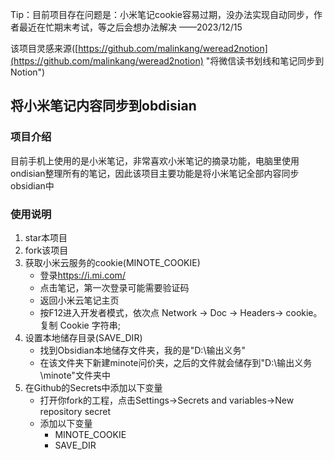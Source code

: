 Tip：目前项目存在问题是：小米笔记cookie容易过期，没办法实现自动同步，作者最近在忙期末考试，等之后会想办法解决
——2023/12/15

该项目灵感来源([https://github.com/malinkang/weread2notion](https://github.com/malinkang/weread2notion) "将微信读书划线和笔记同步到Notion")
## 将小米笔记内容同步到obdisian
### 项目介绍
目前手机上使用的是小米笔记，非常喜欢小米笔记的摘录功能，电脑里使用ondisian整理所有的笔记，因此该项目主要功能是将小米笔记全部内容同步obsidian中
### 使用说明
1. star本项目
2. fork该项目
3. 获取小米云服务的cookie(MINOTE_COOKIE)
   - 登录<https://i.mi.com/>
   - 点击笔记，第一次登录可能需要验证码
   - 返回小米云笔记主页
   - 按F12进入开发者模式，依次点 Network -> Doc -> Headers-> cookie。复制 Cookie 字符串;
4. 设置本地储存目录(SAVE_DIR)
   - 找到Obsidian本地储存文件夹，我的是"D:\输出义务"
   - 在该文件夹下新建minote问价夹，之后的文件就会储存到"D:\输出义务\minote"文件夹中
5. 在Github的Secrets中添加以下变量
   - 打开你fork的工程，点击Settings->Secrets and variables->New repository secret
   - 添加以下变量
     - MINOTE_COOKIE
     - SAVE_DIR
